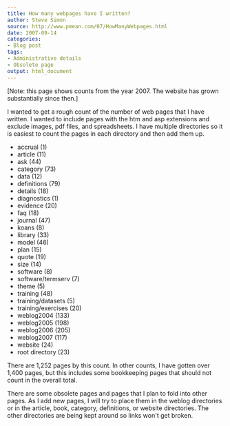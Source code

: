 ```yaml
---
title: How many webpages have I written?
author: Steve Simon
source: http://www.pmean.com/07/HowManyWebpages.html
date: 2007-09-14
categories:
- Blog post
tags:
- Administrative details
- Obsolete page
output: html_document
---
```


[Note: this page shows counts from the year 2007. The website has grown substantially since then.]

I wanted to get a rough count of the number of web pages that I have written. I wanted to include pages with the htm and asp extensions and exclude images, pdf files, and spreadsheets. I have multiple directories so it is easiest to count the pages in each directory and then add them up.

+ accrual (1)
+ article (11)
+ ask (44)
+ category (73)
+ data (12)
+ definitions (79)
+ details (18)
+ diagnostics (1)
+ evidence (20)
+ faq (18)
+ journal (47)
+ koans (8)
+ library (33)
+ model (46)
+ plan (15)
+ quote (19)
+ size (14)
+ software (8)
+ software/termserv (7)
+ theme (5)
+ training (48)
+ training/datasets (5)
+ training/exercises (20)
+ weblog2004 (133)
+ weblog2005 (198)
+ weblog2006 (205)
+ weblog2007 (117)
+ website (24)
+ root directory (23)

There are 1,252 pages by this count. In other counts, I have gotten over 1,400 pages, but this includes some bookkeeping pages that should not count in the overall total.

There are some obsolete pages and pages that I plan to fold into other pages. As I add new pages, I will try to place them in the weblog directories or in the article, book, category, definitions, or website directories. The other directories are being kept around so links won't get broken.
